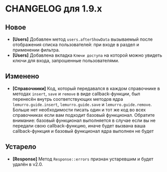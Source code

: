 # CHANGELOG для 1.9.x

## Новое
- **[Users]** Добавлен метод `users.afterShowData` вызываемый после отображения списка пользователей: при входе в раздел и применении фильтра.
- **[Users]** Добавлена вкладка `Ключи доступа` на которой можно увидеть ключи для входа, запрошенные пользователями.

## Изменено
- **[Справочники]** Код, который передавался в каждом справочнике в методах `insert`, `save` и `remove` в виде callback-функции, был перенесён внутрь соответствующих методов ядра `lemurro.guide.insert`, `lemurro.guide.save` и `lemurro.guide.remove`. Больше нет необходимости писать один и тот же код во всех справочниках если вам подходит базовый функционал. Обратите внимание: базовый функционал выполняется в случае если вы не передали свою callback-функцию, иначе будет вызвана ваша callback-функция и базовый функционал ядра выполнен не будет

## Устарело
- **[Response]** Метод `Response::errors` признан устаревшим и будет удалён в v2.0.